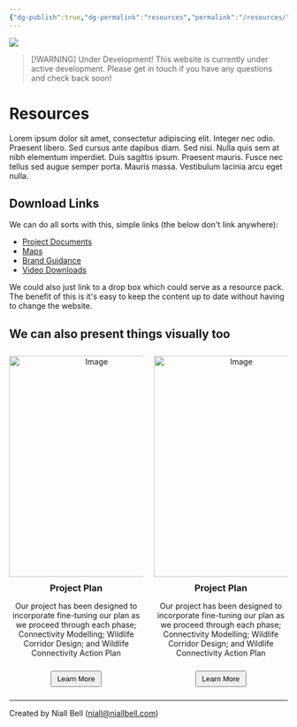 ```yaml
---
{"dg-publish":true,"dg-permalink":"resources","permalink":"/resources/","title":"Resources","contentClasses":"cards cards-cols-3 cards-cover cards-cover-no-border cards-title-hide-icons","noteIcon":null,"created":"2025-02-20T14:59:49.231-08:00","updated":"2025-02-20T15:55:14.601-08:00"}
---
```


![](https://i.imgur.com/CVDL7Tw.jpeg)

> [!WARNING] Under Development!
> This website is currently under active development. Please get in touch if you have any questions and check back soon!

# Resources

Lorem ipsum dolor sit amet, consectetur adipiscing elit. Integer nec odio. Praesent libero. Sed cursus ante dapibus diam. Sed nisi. Nulla quis sem at nibh elementum imperdiet. Duis sagittis ipsum. Praesent mauris. Fusce nec tellus sed augue semper porta. Mauris massa. Vestibulum lacinia arcu eget nulla. 

## Download Links

We can do all sorts with this, simple links (the below don't link anywhere):

- [Project Documents](https://findingrefuge.vercel.app/resources)
- [Maps](https://findingrefuge.vercel.app/resources)
- [Brand Guidance](https://findingrefuge.vercel.app/resources)
- [Video Downloads](https://findingrefuge.vercel.app/resources)

We could also just link to a drop box which could serve as a resource pack. The benefit of this is it's easy to keep the content up to date without having to change the website.

## We can also present things visually too

<div style="display: flex; justify-content: center; align-items: flex-start;">
    <div style="width: 48%; text-align: center; display: flex; flex-direction: column; align-items: center; padding: 10px;">
        <img src="https://i.imgur.com/RtgRMzz.png" alt="Image" style="width: 300px; height: 400px;">
        <div style="width: 100%;">
            <h3 style="margin: 10px 0 0 0;">Project Plan</h3>
            <p>Our project has been designed to incorporate fine-tuning our plan as we proceed through each phase; Connectivity Modelling; Wildlife Corridor Design; and Wildlife Connectivity Action Plan</p>
        </div>
        <button onclick="window.location.href='https://drive.google.com/file/d/1ltDT79Ycq5SdYxyKCFcp7DZF7MeB-DaU/view';" style="margin-top: 10px; padding: 5px 10px;">Learn More</button>
    </div>
    <div style="width: 48%; text-align: center; display: flex; flex-direction: column; align-items: center; padding: 10px;">
        <img src="https://i.imgur.com/RtgRMzz.png" alt="Image" style="width: 300px; height: 400px;">
        <div style="width: 100%;">
            <h3 style="margin: 10px 0 0 0;">Project Plan</h3>
            <p>Our project has been designed to incorporate fine-tuning our plan as we proceed through each phase; Connectivity Modelling; Wildlife Corridor Design; and Wildlife Connectivity Action Plan</p>
        </div>
        <button onclick="window.location.href='https://drive.google.com/file/d/1ltDT79Ycq5SdYxyKCFcp7DZF7MeB-DaU/view';" style="margin-top: 10px; padding: 5px 10px;">Learn More</button>
    </div>
</div>






---
Created by Niall Bell (niall@niallbell.com)


